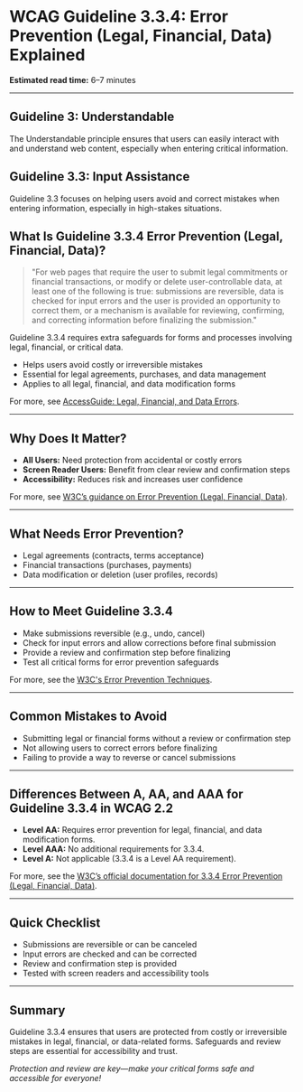 <!--
title: 3.3.4 - Error Prevention (Legal, Financial, Data)
series: Making the Web Accessible for All
description: A practical guide to WCAG Guideline 3.3.4 (Error Prevention - Legal, Financial, Data)—what it means, why it matters, and how to help users avoid costly mistakes in critical transactions.
keywords: wcag 3.3.4, error prevention, legal, financial, data, accessibility, web standards, user experience
image: WCAG-Series-3.3.4.png
imageAlt: Blue text on yellow background saying, "Web Content Accessibiilty Guiedlines (WCAG) 3.3.4 Explained, Error Prevention (Legal, Financial, Data)"
status: published
date: 2025-07-03
excerpt: This guideline helps users avoid costly mistakes in critical transactions.
previous: /wcag/WCAG-Guideline-3-3-3-Error-Suggestion-Explained, Guideline 3.3.3 - Error Suggestion
next: /wcag/WCAG-Guideline-3-3-5-Help-Explained, Guideline 3.3.5 - Help
-->

# **WCAG Guideline 3.3.4: Error Prevention (Legal, Financial, Data) Explained**

**Estimated read time:** 6–7 minutes

---

## **Guideline 3: Understandable**

The Understandable principle ensures that users can easily interact with and understand web content, especially when entering critical information.

## **Guideline 3.3: Input Assistance**

Guideline 3.3 focuses on helping users avoid and correct mistakes when entering information, especially in high-stakes situations.

## **What Is Guideline 3.3.4 Error Prevention (Legal, Financial, Data)?**

> "For web pages that require the user to submit legal commitments or financial transactions, or modify or delete user-controllable data, at least one of the following is true: submissions are reversible, data is checked for input errors and the user is provided an opportunity to correct them, or a mechanism is available for reviewing, confirming, and correcting information before finalizing the submission."

Guideline 3.3.4 requires extra safeguards for forms and processes involving legal, financial, or critical data.

- Helps users avoid costly or irreversible mistakes
- Essential for legal agreements, purchases, and data management
- Applies to all legal, financial, and data modification forms

For more, see [AccessGuide: Legal, Financial, and Data Errors](https://www.accessguide.io/guide/legal-financial-errors).

---

## **Why Does It Matter?**

- **All Users:** Need protection from accidental or costly errors
- **Screen Reader Users:** Benefit from clear review and confirmation steps
- **Accessibility:** Reduces risk and increases user confidence

For more, see [W3C’s guidance on Error Prevention (Legal, Financial, Data)](https://www.w3.org/WAI/WCAG22/Understanding/error-prevention-legal-financial-data.html).

---

## **What Needs Error Prevention?**

- Legal agreements (contracts, terms acceptance)
- Financial transactions (purchases, payments)
- Data modification or deletion (user profiles, records)

---

## **How to Meet Guideline 3.3.4**

- Make submissions reversible (e.g., undo, cancel)
- Check for input errors and allow corrections before final submission
- Provide a review and confirmation step before finalizing
- Test all critical forms for error prevention safeguards

For more, see the [W3C's Error Prevention Techniques](https://www.w3.org/WAI/WCAG22/Techniques/general/G98).

---

## **Common Mistakes to Avoid**

- Submitting legal or financial forms without a review or confirmation step
- Not allowing users to correct errors before finalizing
- Failing to provide a way to reverse or cancel submissions

---

## **Differences Between A, AA, and AAA for Guideline 3.3.4 in WCAG 2.2**

- **Level AA:** Requires error prevention for legal, financial, and data modification forms.
- **Level AAA:** No additional requirements for 3.3.4.
- **Level A:** Not applicable (3.3.4 is a Level AA requirement).

For more, see the [W3C’s official documentation for 3.3.4 Error Prevention (Legal, Financial, Data)](https://www.w3.org/WAI/WCAG22/Understanding/error-prevention-legal-financial-data.html).

---

## **Quick Checklist**

- Submissions are reversible or can be canceled
- Input errors are checked and can be corrected
- Review and confirmation step is provided
- Tested with screen readers and accessibility tools

---

## **Summary**

Guideline 3.3.4 ensures that users are protected from costly or irreversible mistakes in legal, financial, or data-related forms. Safeguards and review steps are essential for accessibility and trust.

_Protection and review are key—make your critical forms safe and accessible for everyone!_
